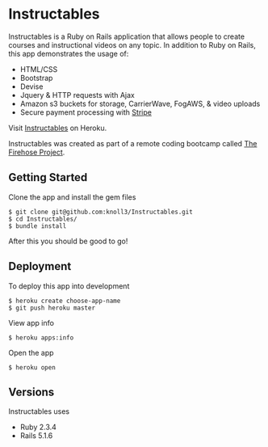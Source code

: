# Instructables

Instructables is a Ruby on Rails application that allows people to create courses and instructional videos on any topic. 
In addition to Ruby on Rails, this app demonstrates the usage of: 
- HTML/CSS
- Bootstrap
- Devise
- Jquery & HTTP requests with Ajax
- Amazon s3 buckets for storage, CarrierWave, FogAWS, & video uploads
- Secure payment processing with [Stripe](https://stripe.com/)

Visit [Instructables](https://instructables-kyle-noll.herokuapp.com/) on Heroku.

Instructables was created as part of a remote coding bootcamp called [The Firehose Project](https://thefirehoseproject.com/).

## Getting Started

Clone the app and install the gem files
```
$ git clone git@github.com:knoll3/Instructables.git
$ cd Instructables/
$ bundle install
```
After this you should be good to go!

## Deployment
To deploy this app into development 
```
$ heroku create choose-app-name
$ git push heroku master
```
View app info
```
$ heroku apps:info
```
Open the app
```
$ heroku open
```

## Versions

Instructables uses 
- Ruby 2.3.4
- Rails 5.1.6


